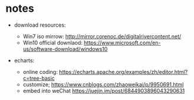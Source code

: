 # notes

* download resources:

  * Win7 iso mirrow: http://mirror.corenoc.de/digitalrivercontent.net/
  * Win10 official downlaod: https://www.microsoft.com/en-us/software-download/windows10

* echarts:
  * online coding: https://echarts.apache.org/examples/zh/editor.html?c=tree-basic
  * customize; https://www.cnblogs.com/zhaoweikai/p/9950691.html
  * embed into weChat https://juejin.im/post/6844903896043290631
 
